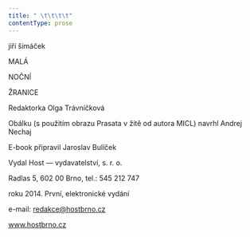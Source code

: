 ```yaml
---
title: " \t\t\t\t"
contentType: prose
---
```


<section>

jiří šimáček

MALÁ

NOČNÍ

ŽRANICE

Redaktorka Olga Trávníčková

Obálku (s použitím obrazu Prasata v žitě od autora MICL) navrhl Andrej Nechaj

E-book připravil Jaroslav Bulíček

Vydal Host — vydavatelství, s. r. o.

Radlas 5, 602 00 Brno, tel.: 545 212 747

roku 2014. První, elektronické vydání

e-mail: redakce@hostbrno.cz

www.hostbrno.cz

</section>
